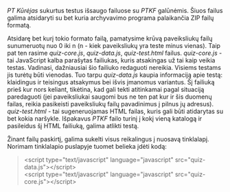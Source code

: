 *PT Kūrėjas* sukurtus testus išsaugo failuose su _PTKF_ galūnėmis. Šiuos failus galima atsidaryti su bet kuria archyvavimo programa palaikančia ZIP failų formatą.

Atsidarę bet kurį tokio formato failą, pamatysime krūvą paveiksliukų failų sunumeruotų nuo 0 iki n (n - kiek paveiksliukų yra teste minus vienas). Taip pat ten rasime _quiz-core.js_, _quiz-data.js_, _quiz-test.html_ failus. _quiz-core.js_ - tai JavaScript kalba parašytas failiukas, kuris atsakingas už tai kaip veikia testas. Vadinasi, dažniausiai šio failiuko redaguoti nereikia. Visiems testams jis turėtų būti vienodas. Tuo tarpu _quiz-data.js_  kaupia informaciją apie testą: klaidingus ir teisingus atsakymus bei išvis įmanomus variantus. Šį failiuką prieš kur nors keliant, tikėtina, kad gali tekti atitinkamai pagal situaciją paredaguoti (jei paveiksliukai saugomi bus ne ten pat kur ir šis duomenų failas, reikia pasikeisti paveiksliukų failų pavadinimus į pilnus jų adresus). _quiz-test.html_ - tai sugeneruojamas HTML failas, kuris gali būti atidarytas su bet kokia naršykle. Išpakavus _PTKF_ failo turinį į kokį vieną katalogą ir pasileidus šį HTML failiuką, galima atlikti testą.

Žinant failų paskirtį, galima sukelti visus reikalingus į nuosavą tinklalapį.  Norimam tinklalapio puslapyje tuomet belieka įdėti kodą:

> &lt;script type=&quot;text/javascript&quot; language=&quot;javascript&quot; src=&quot;quiz-data.js&quot;&gt;&lt;/script&gt; <br />
> &lt;script type=&quot;text/javascript&quot; language=&quot;javascript&quot; src=&quot;quiz-core.js&quot;&gt;&lt;/script&gt;